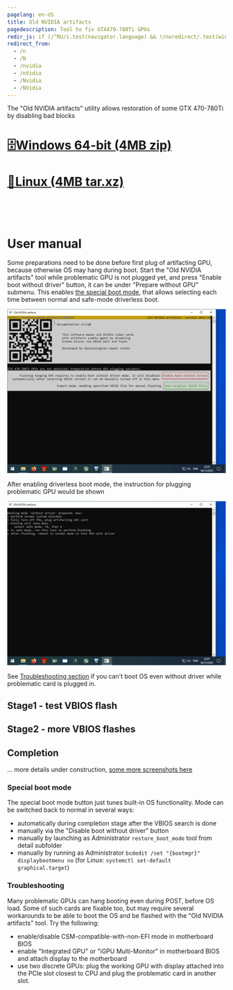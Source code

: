 ```yaml
---
pagelang: en-US
title: Old NVIDIA artifacts
pagedescription: Tool to fix GTX470-780Ti GPUs
redir_js: if (/^RU/i.test(navigator.language) && !/noredirect/.test(window.location.search)) window.location.replace("/NVIDIARU?" + window.location.search.substring(1) + "_noredirect")
redirect_from:
  - /n
  - /N
  - /nvidia
  - /nVidia
  - /Nvidia
  - /NVidia
---
```


The "Old NVIDIA artifacts" utility allows restoration of some GTX 470-780Ti by disabling bad blocks
<br/>

# [🗄️Windows 64-bit (4MB zip)](https://gpuzelenograd.github.io/releases/Windows_old_nvidia_artifacts-2022.11.zip)
# [🐧Linux (4MB tar.xz)](https://gpuzelenograd.github.io/releases/Linux_old_nvidia_artifacts-2022.11.tar.xz)

<br/>
<br/>
<br/>

# User manual

Some preparations need to be done before first plug of artifacting GPU, because otherwise OS may hang during boot. Start the "Old NVIDIA artifacts" tool while problematic GPU is not plugged yet, and press "Enable boot without driver" button, it can be under "Prepare without GPU" submenu. This enables [the special boot mode](#bootmode), that allows selecting each time between normal and safe-mode driverless boot.

![e1](photo/e1.png)

After enabling driverless boot mode, the instruction for plugging problematic GPU would be shown

![e2](photo/e2.png)

See [Troubleshooting section](#troubleshooting) if you can't boot OS even without driver while problematic card is plugged in.

## Stage1 - test VBIOS flash

## Stage2 - more VBIOS flashes

## Completion
... more details under construction, [some more screenshots here](https://gpuzelenograd.github.io/NVIDIARU.html?user_manual&noredirect)

### <a id="bootmode">Special boot mode</a>
The special boot mode button just tunes built-in OS functionality. Mode can be switched back to normal in several ways:
* automatically during completion stage after the VBIOS search is done
* manually via the "Disable boot without driver" button
* manually by launching as Administrator `restore_boot_mode` tool from detail subfolder
* manually by running as Administrator `bcdedit /set "{bootmgr}" displaybootmenu no` (for Linux: `systemctl set-default graphical.target`)

### <a id="troubleshooting">Troubleshooting</a>
Many problematic GPUs can hang booting even during POST, before OS load. Some of such cards are fixable too, but may require several workarounds to be able to boot the OS and be flashed with the "Old NVIDIA artifacts" tool. Try the following:
* enable/disable CSM-compatible-with-non-EFI mode in motherboard BIOS
* enable "Integrated GPU" or "iGPU Multi-Monitor" in motherboard BIOS and attach display to the motherboard
* use two discrete GPUs: plug the working GPU with display attached into the PCIe slot closest to CPU and plug the problematic card in another slot.
